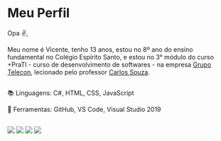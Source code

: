 # Meu Perfil

Opa ✌,

Meu nome é Vicente, tenho 13 anos, estou no 8º ano do ensino fundamental
 no Colégio Espírito Santo, e estou no 3° módulo do curso
  +PraTI - curso de desenvolvimento de softwares - na 
  empresa [Grupo Telecon](https://www.teleconsistemas.com.br/), 
  lecionado pelo professor  [Carlos Souza](https://github.com/carlos-souza-telecon). 

##

📚 Linguagens: C#, HTML, CSS, JavaScript

💼 Ferramentas: GitHub, VS Code, Visual Studio 2019

##
[![](https://img.shields.io/badge/-%2BpraTI-blue)](https://www.maisprati.com.br/)
[![](https://img.shields.io/badge/-Telecon%20Sistemas-orange)](https://www.teleconsistemas.com.br/)
![](https://img.shields.io/badge/-Discord-b) ![](https://img.shields.io/badge/-V1centeee%230066-blue)




